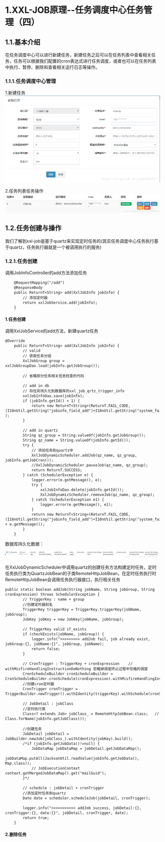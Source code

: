 # 1.XXL-JOB原理--任务调度中心任务管理（四）

## 1.1.基本介绍

在任务调度中心可以进行新建任务，新建任务之后可以在任务列表中查看相关任务，任务可以根据我们配置的cron表达式进行任务调度，或者也可以在任务列表中执行、暂停、删除和查看相关运行日志等操作。

### 1.1.1.任务调度中心管理

1.新建任务  
 ![](/static/image/2018091514365420.png)

2.任务列表任务操作  
 ![](/static/image/20180915143942763.png)

## 1.2.任务创建与操作

我们了解到xxl-job是基于quartz来实现定时任务的\(其实任务调度中心任务执行基于quartz，任务执行器就是一个被调用执行的服务\)

### 1.2.1.任务创建

调用JobInfoController的add方法添加任务

```
    @RequestMapping("/add")
    @ResponseBody
    public ReturnT<String> add(XxlJobInfo jobInfo) {
        // 添加定时器
        return xxlJobService.add(jobInfo);
    }
```
#### 1.任务创建
调用XxlJobService的add方法，新建quartz任务

```
@Override
    public ReturnT<String> add(XxlJobInfo jobInfo) {
        // valid
        // 获取任务分组
        XxlJobGroup group = xxlJobGroupDao.load(jobInfo.getJobGroup());

        // 省略部分任务相关信息检查的代码

        // add in db
        // 将任务持久化到数据库的xxl_job_qrtz_trigger_info
        xxlJobInfoDao.save(jobInfo);
        if (jobInfo.getId() < 1) {
            return new ReturnT<String>(ReturnT.FAIL_CODE, (I18nUtil.getString("jobinfo_field_add")+I18nUtil.getString("system_fail")) );
        }

        // add in quartz
        String qz_group = String.valueOf(jobInfo.getJobGroup());
        String qz_name = String.valueOf(jobInfo.getId());
        try {
            // 添加任务到quartz中
            XxlJobDynamicScheduler.addJob(qz_name, qz_group, jobInfo.getJobCron());
            //XxlJobDynamicScheduler.pauseJob(qz_name, qz_group);
            return ReturnT.SUCCESS;
        } catch (SchedulerException e) {
            logger.error(e.getMessage(), e);
            try {
                xxlJobInfoDao.delete(jobInfo.getId());
                XxlJobDynamicScheduler.removeJob(qz_name, qz_group);
            } catch (SchedulerException e1) {
                logger.error(e.getMessage(), e1);
            }
            return new ReturnT<String>(ReturnT.FAIL_CODE, (I18nUtil.getString("jobinfo_field_add")+I18nUtil.getString("system_fail"))+":" + e.getMessage());
        }
    }
```

数据库持久化数据：

![](/static/image/20180915163211609.png)

在XxlJobDynamicScheduler中调用quartz的创建任务方法构建定时任务，定时任务执行类为QuartzJobBean的子类RemoteHttpJobBean，在定时任务执行时RemoteHttpJobBean会调用任务执行器接口，执行相关任务


```
public static boolean addJob(String jobName, String jobGroup, String cronExpression) throws SchedulerException {
    	// TriggerKey : name + group
		//创建定时器别名
        TriggerKey triggerKey = TriggerKey.triggerKey(jobName, jobGroup);
        JobKey jobKey = new JobKey(jobName, jobGroup);
        
        // TriggerKey valid if_exists
        if (checkExists(jobName, jobGroup)) {
            logger.info(">>>>>>>>> addJob fail, job already exist, jobGroup:{}, jobName:{}", jobGroup, jobName);
            return false;
        }
        
        // CronTrigger : TriggerKey + cronExpression	// withMisfireHandlingInstructionDoNothing 忽略掉调度终止过程中忽略的调度
        CronScheduleBuilder cronScheduleBuilder = CronScheduleBuilder.cronSchedule(cronExpression).withMisfireHandlingInstructionDoNothing();
		//创建cron定时器
        CronTrigger cronTrigger = TriggerBuilder.newTrigger().withIdentity(triggerKey).withSchedule(cronScheduleBuilder).build();
 
        // JobDetail : jobClass
		//定时执行类
		Class<? extends Job> jobClass_ = RemoteHttpJobBean.class;   // Class.forName(jobInfo.getJobClass());
        
		//创建任务
		JobDetail jobDetail = JobBuilder.newJob(jobClass_).withIdentity(jobKey).build();
        /*if (jobInfo.getJobData()!=null) {
        	JobDataMap jobDataMap = jobDetail.getJobDataMap();
        	jobDataMap.putAll(JacksonUtil.readValue(jobInfo.getJobData(), Map.class));	
        	// JobExecutionContext context.getMergedJobDataMap().get("mailGuid");
		}*/
        
        // schedule : jobDetail + cronTrigger
		//添加定时任务到quartz
        Date date = scheduler.scheduleJob(jobDetail, cronTrigger);
 
        logger.info(">>>>>>>>>>> addJob success, jobDetail:{}, cronTrigger:{}, date:{}", jobDetail, cronTrigger, date);
        return true;
    }

```

#### 2.删除任务

